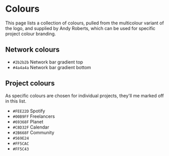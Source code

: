 # Colours

This page lists a collection of colours, pulled from the multicolour variant of the logo, and supplied by Andy Roberts,
which can be used for specific project colour branding.

## Network colours

- `#2b2b2b` Network bar gradient top
- `#4a4a4a` Network bar gradient bottom

## Project colours

As specific colours are chosen for individual projects, they'll me marked off in this list.

- `#FEE22D` Spotify
- `#00B9FF` Freelancers
- `#69368F` Planet
- `#C8D32F` Calendar
- `#2B668F` Community
- `#569E24`
- `#FF5CAC`
- `#FF5C43`

